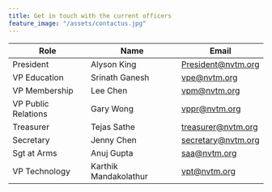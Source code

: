 ```yaml
---
title: Get in touch with the current officers
feature_image: "/assets/contactus.jpg"
---
```


<div class="datatable-begin"></div>

|Role |Name |Email |
|-------------------|----------------------|----------------------|
|President |Alyson King | President@nvtm.org
|VP Education |Srinath Ganesh | vpe@nvtm.org
|VP Membership |Lee Chen | vpm@nvtm.org
|VP Public Relations |Gary Wong | vppr@nvtm.org
|Treasurer |Tejas Sathe | treasurer@nvtm.org
|Secretary |Jenny Chen | secretary@nvtm.org
|Sgt at Arms |Anuj Gupta | saa@nvtm.org
|VP Technology |Karthik Mandakolathur | vpt@nvtm.org

<div class="datatable-end"></div>

